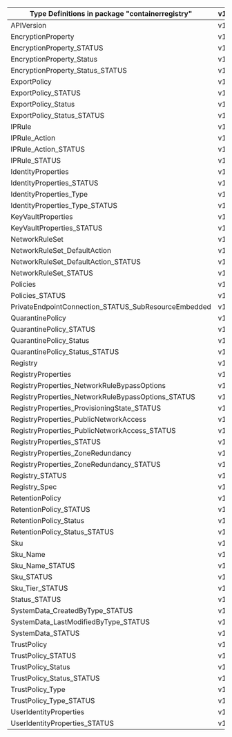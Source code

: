 | Type Definitions in package "containerregistry"      | v1alpha1api20210901 | v1beta20210901 |
|------------------------------------------------------|---------------------|----------------|
| APIVersion                                           | v1alpha1api20210901 | v1beta20210901 |
| EncryptionProperty                                   | v1alpha1api20210901 | v1beta20210901 |
| EncryptionProperty_STATUS                            | v1alpha1api20210901 | v1beta20210901 |
| EncryptionProperty_Status                            | v1alpha1api20210901 | v1beta20210901 |
| EncryptionProperty_Status_STATUS                     | v1alpha1api20210901 | v1beta20210901 |
| ExportPolicy                                         | v1alpha1api20210901 | v1beta20210901 |
| ExportPolicy_STATUS                                  | v1alpha1api20210901 | v1beta20210901 |
| ExportPolicy_Status                                  | v1alpha1api20210901 | v1beta20210901 |
| ExportPolicy_Status_STATUS                           | v1alpha1api20210901 | v1beta20210901 |
| IPRule                                               | v1alpha1api20210901 | v1beta20210901 |
| IPRule_Action                                        | v1alpha1api20210901 | v1beta20210901 |
| IPRule_Action_STATUS                                 | v1alpha1api20210901 | v1beta20210901 |
| IPRule_STATUS                                        | v1alpha1api20210901 | v1beta20210901 |
| IdentityProperties                                   | v1alpha1api20210901 | v1beta20210901 |
| IdentityProperties_STATUS                            | v1alpha1api20210901 | v1beta20210901 |
| IdentityProperties_Type                              | v1alpha1api20210901 | v1beta20210901 |
| IdentityProperties_Type_STATUS                       | v1alpha1api20210901 | v1beta20210901 |
| KeyVaultProperties                                   | v1alpha1api20210901 | v1beta20210901 |
| KeyVaultProperties_STATUS                            | v1alpha1api20210901 | v1beta20210901 |
| NetworkRuleSet                                       | v1alpha1api20210901 | v1beta20210901 |
| NetworkRuleSet_DefaultAction                         | v1alpha1api20210901 | v1beta20210901 |
| NetworkRuleSet_DefaultAction_STATUS                  | v1alpha1api20210901 | v1beta20210901 |
| NetworkRuleSet_STATUS                                | v1alpha1api20210901 | v1beta20210901 |
| Policies                                             | v1alpha1api20210901 | v1beta20210901 |
| Policies_STATUS                                      | v1alpha1api20210901 | v1beta20210901 |
| PrivateEndpointConnection_STATUS_SubResourceEmbedded | v1alpha1api20210901 | v1beta20210901 |
| QuarantinePolicy                                     | v1alpha1api20210901 | v1beta20210901 |
| QuarantinePolicy_STATUS                              | v1alpha1api20210901 | v1beta20210901 |
| QuarantinePolicy_Status                              | v1alpha1api20210901 | v1beta20210901 |
| QuarantinePolicy_Status_STATUS                       | v1alpha1api20210901 | v1beta20210901 |
| Registry                                             | v1alpha1api20210901 | v1beta20210901 |
| RegistryProperties                                   | v1alpha1api20210901 | v1beta20210901 |
| RegistryProperties_NetworkRuleBypassOptions          | v1alpha1api20210901 | v1beta20210901 |
| RegistryProperties_NetworkRuleBypassOptions_STATUS   | v1alpha1api20210901 | v1beta20210901 |
| RegistryProperties_ProvisioningState_STATUS          | v1alpha1api20210901 | v1beta20210901 |
| RegistryProperties_PublicNetworkAccess               | v1alpha1api20210901 | v1beta20210901 |
| RegistryProperties_PublicNetworkAccess_STATUS        | v1alpha1api20210901 | v1beta20210901 |
| RegistryProperties_STATUS                            | v1alpha1api20210901 | v1beta20210901 |
| RegistryProperties_ZoneRedundancy                    | v1alpha1api20210901 | v1beta20210901 |
| RegistryProperties_ZoneRedundancy_STATUS             | v1alpha1api20210901 | v1beta20210901 |
| Registry_STATUS                                      | v1alpha1api20210901 | v1beta20210901 |
| Registry_Spec                                        | v1alpha1api20210901 | v1beta20210901 |
| RetentionPolicy                                      | v1alpha1api20210901 | v1beta20210901 |
| RetentionPolicy_STATUS                               | v1alpha1api20210901 | v1beta20210901 |
| RetentionPolicy_Status                               | v1alpha1api20210901 | v1beta20210901 |
| RetentionPolicy_Status_STATUS                        | v1alpha1api20210901 | v1beta20210901 |
| Sku                                                  | v1alpha1api20210901 | v1beta20210901 |
| Sku_Name                                             | v1alpha1api20210901 | v1beta20210901 |
| Sku_Name_STATUS                                      | v1alpha1api20210901 | v1beta20210901 |
| Sku_STATUS                                           | v1alpha1api20210901 | v1beta20210901 |
| Sku_Tier_STATUS                                      | v1alpha1api20210901 | v1beta20210901 |
| Status_STATUS                                        | v1alpha1api20210901 | v1beta20210901 |
| SystemData_CreatedByType_STATUS                      | v1alpha1api20210901 | v1beta20210901 |
| SystemData_LastModifiedByType_STATUS                 | v1alpha1api20210901 | v1beta20210901 |
| SystemData_STATUS                                    | v1alpha1api20210901 | v1beta20210901 |
| TrustPolicy                                          | v1alpha1api20210901 | v1beta20210901 |
| TrustPolicy_STATUS                                   | v1alpha1api20210901 | v1beta20210901 |
| TrustPolicy_Status                                   | v1alpha1api20210901 | v1beta20210901 |
| TrustPolicy_Status_STATUS                            | v1alpha1api20210901 | v1beta20210901 |
| TrustPolicy_Type                                     | v1alpha1api20210901 | v1beta20210901 |
| TrustPolicy_Type_STATUS                              | v1alpha1api20210901 | v1beta20210901 |
| UserIdentityProperties                               | v1alpha1api20210901 | v1beta20210901 |
| UserIdentityProperties_STATUS                        | v1alpha1api20210901 | v1beta20210901 |
